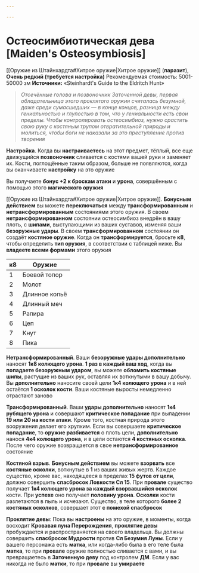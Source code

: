 ```yaml
---

---
```

# Остеосимбиотическая дева [Maiden's Osteosymbiosis]

[[Оружие из Штайнхардта#Хитрое оружие|Хитрое оружие]] (**паразит**), **Очень редкий (требуется настройка)**
Рекомендуемая стоимость: 5001-50000 зм
**Источники:** «Steinhardt's Guide to the Eldritch Hunt»

> *Отсечённые голова и позвоночник Заточенной девы, первая обладательница этого проклятого оружия считалась безумной, даже среди сумасшедших — в конце концов, разница между гениальностью и глупостью в том, что у гениальности есть свои пределы. Чтобы контролировать остеосимбиоз, нужно срастить свою руку с костяным трупом отвратительной природы и молиться, чтобы боги не наказали за это преступление против творения*

**Настройка**. Когда вы **настраиваетесь** на этот предмет, тёплый, все еще движущийся **позвоночник** сливается с костями вашей руки и заменяет их. Кости, поглощённые таким образом, больше не появляются, когда вы оканчиваете **настройку** на это оружие

Вы получаете **бонус +2 к броскам атаки** и **урона**, совершённым с помощью этого **магического оружия**

[[Оружие из Штайнхардта#Хитрое оружие|Хитрое оружие]]. **Бонусным действием** вы можете **переключаться** между **трансформированным** и **нетрансформированным** состояниями этого оружия. В своем **нетрансформированном** состоянии остеосимбиоз внедрён в вашу плоть, с **шипами**, выступающими из ваших суставов, изменяя ваши **безоружные удары**. В своем **трансформированном** состоянии он создаёт **костяное оружие**. Когда он **трансформируется**, бросьте **к8**, чтобы определить **тип оружия**, в соответствии с таблицей ниже. Вы **владеете всеми формами** этого оружия

| к8  | Оружие        |
| --- | ------------- |
| 1   | Боевой топор  |
| 2   | Молот         |
| 3   | Длинное копьё |
| 4   | Длинный меч   |
| 5   | Рапира        |
| 6   | Цеп           |
| 7   | Кнут          |
| 8   | Пика          |
**Нетрансформированный**. Ваши **безоружные удары дополнительно** наносят **1к8 колющего урона**. **1 раз в каждый ваш ход**, когда вы **попадаете безоружным ударом**, вы можете **обломить костяные шипы**, растущие из ваших рук, оставляя их воткнутыми в вашу добычу. Вы **дополнительно** наносите своей цели **1к4 колющего урона** и в ней остаётся **1 осколок кости**. Ваши костяные выросты немедленно отрастают заново

**Трансформированный**. Ваши **удары дополнительно** наносят **1к4 рубящего урона** и совершают **критическое попадание** при выпадении **19 или 20 на кости атаки**. Кроме того, костная природа этого вооружения делает его хрупким. Если вы совершаете **критическое попадание**, то **оружие разбивается** о плоть цели, **дополнительно** нанося **4к4 колющего урона**, и в цели остаются **4 костяных осколка**. После чего оружие возвращается в свое **нетрансформированное** состояние

**Костяной взрыв**. **Бонусным действием** вы можете **взорвать** все **костяные осколки**, воткнутые в **1** из ваших живых жертв. Каждое существо, кроме вас, находящееся в пределах **15 футов от цели**, должно совершить **спасбросок Ловкости Сл 15**. При **провале** существо получает **1к4 колющего урона за каждый взорвавшийся осколок** кости. При **успехе** оно получает **половину урона**. **Осколки** кости разлетаются в пыль и исчезают. Существо, в теле которого **более 2 костяных осколков**, совершает этот **с помехой спасбросок**

**Проклятие девы**: Пока вы **настроены** на это оружие, в моменты, когда восходит **Кровавая луна Перерождения**, **проклятие девы** пробуждается и распространяется на своего владельца. Вы должны совершить **спасбросок Мудрости** против **Сл Безумия Луны**. Если у вашего персонажа есть **матка**, или когда-либо была в  его теле была **матка**, то при **провале** оружие полностью сливается с вами, и вы превращаетесь в **Заточенную деву** под контролем **ДМ**. Если у вас никогда не было **матки**, то при **провале** вы **умираете**